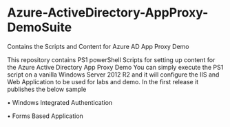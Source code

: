 # Azure-ActiveDirectory-AppProxy-DemoSuite
Contains the Scripts and Content for Azure AD App Proxy Demo

This repository contains PS1 powerShell Scripts for setting up content for the Azure Active Directory App Proxy Demo
You can simply execute the PS1 script on a vanilla Windows Server 2012 R2 and it will configure the IIS and Web Application to be used for labs and demo.
In the first release it publishes the below sample

•	Windows Integrated Authentication

•	Forms Based Application

